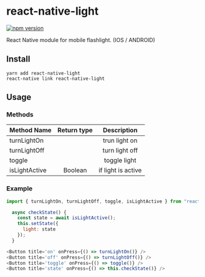 # react-native-light

[![npm version](https://badge.fury.io/js/react-native-light.svg)](http://badge.fury.io/js/react-native-light)

React Native module for mobile flashlight. (IOS / ANDROID)

## Install

```shell
yarn add react-native-light
react-native link react-native-light
```

## Usage

### Methods
| Method Name | Return type | Description |
| ---- | :-----: |:-------: |
| turnLightOn |  | trun light on |
| turnLightOff |  | turn light off |
| toggle |  |toggle light |
| isLightActive | Boolean | if light is active |

### Example
```js
import { turnLightOn, turnLightOff, toggle, isLightActive } from "react-native-light";

  async checkState() {
    const state = await isLightActive();
    this.setState({
      light: state
    });
  }

<Button title='on' onPress={() => turnLightOn()} />
<Button title='off' onPress={() => turnLightOff()} />
<Button title='toggle' onPress={() => toggle()} />
<Button title='state' onPress={() => this.checkState()} />
```

